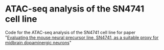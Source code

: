 # ATAC-seq analysis of the SN4741 cell line

Code for the ATAC-seq analysis of the SN4741 cell line for paper "[Evaluating the mouse neural precursor line, SN4741, as a suitable proxy for midbrain dopaminergic neurons](https://www.biorxiv.org/content/10.1101/2023.01.23.525270v2)"
